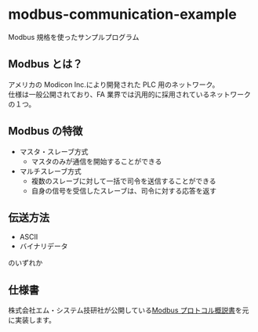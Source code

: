 # modbus-communication-example

Modbus 規格を使ったサンプルプログラム

## Modbus とは？

アメリカの Modicon Inc.により開発された PLC 用のネットワーク。  
仕様は一般公開されており、FA 業界では汎用的に採用されているネットワークの１つ。

## Modbus の特徴

- マスタ・スレーブ方式
  - マスタのみが通信を開始することができる
- マルチスレーブ方式
  - 複数のスレーブに対して一括で司令を送信することができる
  - 自身の信号を受信したスレーブは、司令に対する応答を返す

## 伝送方法

- ASCII
- バイナリデータ

のいずれか

## 仕様書

株式会社エム・システム技研社が公開している[Modbus プロトコル概説書](https://www.m-system.co.jp/mssjapanese/kaisetsu/nmmodbus.pdf)を元に実装します。
